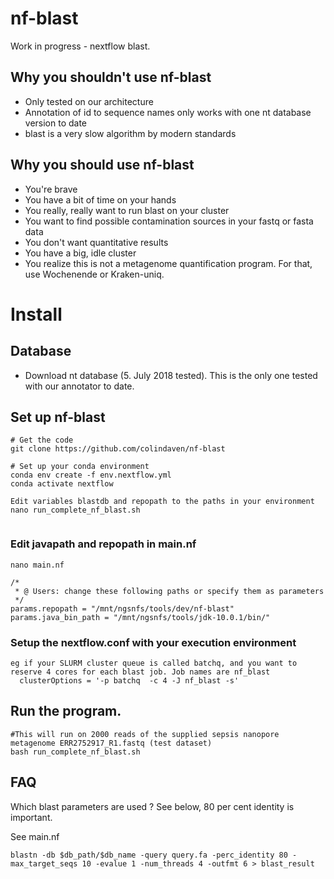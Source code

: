 # nf-blast
Work in progress - nextflow blast.

## Why you shouldn't use nf-blast
 - Only tested on our architecture
 - Annotation of id to sequence names only works with one nt database version to date
 - blast is a very slow algorithm by modern standards


## Why you should use nf-blast
 - You're brave
 - You have a bit of time on your hands
 - You really, really want to run blast on your cluster
 - You want to find possible contamination sources in your fastq or fasta data
 - You don't want quantitative results
 - You have a big, idle cluster
 - You realize this is not a metagenome quantification program. For that, use Wochenende or Kraken-uniq.



# Install 

## Database
- Download nt database (5. July 2018 tested). This is the only one tested with our annotator to date.

## Set up nf-blast

```
# Get the code
git clone https://github.com/colindaven/nf-blast

# Set up your conda environment
conda env create -f env.nextflow.yml
conda activate nextflow

Edit variables blastdb and repopath to the paths in your environment
nano run_complete_nf_blast.sh


```

### Edit javapath and repopath in main.nf

```
nano main.nf

/*
 * @ Users: change these following paths or specify them as parameters
 */
params.repopath = "/mnt/ngsnfs/tools/dev/nf-blast"
params.java_bin_path = "/mnt/ngsnfs/tools/jdk-10.0.1/bin/"
```

### Setup the nextflow.conf with your execution environment

```
eg if your SLURM cluster queue is called batchq, and you want to reserve 4 cores for each blast job. Job names are nf_blast
  clusterOptions = '-p batchq  -c 4 -J nf_blast -s'

```



## Run the program. 
```
#This will run on 2000 reads of the supplied sepsis nanopore metagenome ERR2752917_R1.fastq (test dataset)
bash run_complete_nf_blast.sh
```



## FAQ

Which blast parameters are used ? See below, 80 per cent identity is important.

See main.nf

    blastn -db $db_path/$db_name -query query.fa -perc_identity 80 -max_target_seqs 10 -evalue 1 -num_threads 4 -outfmt 6 > blast_result
